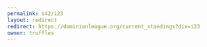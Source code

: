 ```yaml
---
permalink: s42/i23
layout: redirect
redirect: https://dominionleague.org/current_standings?div=i23
owner: truffles
---
```

